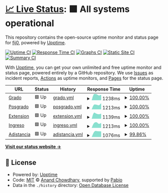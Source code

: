# [📈 Live Status](https://fij0.github.io/up-moodlefce): <!--live status--> **🟩 All systems operational**

This repository contains the open-source uptime monitor and status page for [fij0](https://fij0.github.io/up-moodlefce), powered by [Upptime](https://github.com/upptime/upptime).

[![Uptime CI](https://github.com/fij0/up-moodlefce/workflows/Uptime%20CI/badge.svg)](https://github.com/fij0/up-moodlefce/actions?query=workflow%3A%22Uptime+CI%22)
[![Response Time CI](https://github.com/fij0/up-moodlefce/workflows/Response%20Time%20CI/badge.svg)](https://github.com/fij0/up-moodlefce/actions?query=workflow%3A%22Response+Time+CI%22)
[![Graphs CI](https://github.com/fij0/up-moodlefce/workflows/Graphs%20CI/badge.svg)](https://github.com/fij0/up-moodlefce/actions?query=workflow%3A%22Graphs+CI%22)
[![Static Site CI](https://github.com/fij0/up-moodlefce/workflows/Static%20Site%20CI/badge.svg)](https://github.com/fij0/up-moodlefce/actions?query=workflow%3A%22Static+Site+CI%22)
[![Summary CI](https://github.com/fij0/up-moodlefce/workflows/Summary%20CI/badge.svg)](https://github.com/fij0/up-moodlefce/actions?query=workflow%3A%22Summary+CI%22)

With [Upptime](https://upptime.js.org), you can get your own unlimited and free uptime monitor and status page, powered entirely by a GitHub repository. We use [Issues](https://github.com/fij0/up-moodlefce/issues) as incident reports, [Actions](https://github.com/fij0/up-moodlefce/actions) as uptime monitors, and [Pages](https://fij0.github.io/up-moodlefce) for the status page.

<!--start: status pages-->
<!-- This summary is generated by Upptime (https://github.com/upptime/upptime) -->
<!-- Do not edit this manually, your changes will be overwritten -->
<!-- prettier-ignore -->
| URL | Status | History | Response Time | Uptime |
| --- | ------ | ------- | ------------- | ------ |
| <img alt="" src="https://icons.duckduckgo.com/ip3/moodle.fce.uncu.edu.ar.ico" height="13"> [Grado](https://moodle.fce.uncu.edu.ar) | 🟩 Up | [grado.yml](https://github.com/fij0/up-moodlefce/commits/HEAD/history/grado.yml) | <details><summary><img alt="Response time graph" src="./graphs/grado/response-time-week.png" height="20"> 1238ms</summary><br><a href="https://fij0.github.io/up-moodlefce/history/grado"><img alt="Response time 1238" src="https://img.shields.io/endpoint?url=https%3A%2F%2Fraw.githubusercontent.com%2Ffij0%2Fup-moodlefce%2FHEAD%2Fapi%2Fgrado%2Fresponse-time.json"></a><br><a href="https://fij0.github.io/up-moodlefce/history/grado"><img alt="24-hour response time 1194" src="https://img.shields.io/endpoint?url=https%3A%2F%2Fraw.githubusercontent.com%2Ffij0%2Fup-moodlefce%2FHEAD%2Fapi%2Fgrado%2Fresponse-time-day.json"></a><br><a href="https://fij0.github.io/up-moodlefce/history/grado"><img alt="7-day response time 1238" src="https://img.shields.io/endpoint?url=https%3A%2F%2Fraw.githubusercontent.com%2Ffij0%2Fup-moodlefce%2FHEAD%2Fapi%2Fgrado%2Fresponse-time-week.json"></a><br><a href="https://fij0.github.io/up-moodlefce/history/grado"><img alt="30-day response time 1238" src="https://img.shields.io/endpoint?url=https%3A%2F%2Fraw.githubusercontent.com%2Ffij0%2Fup-moodlefce%2FHEAD%2Fapi%2Fgrado%2Fresponse-time-month.json"></a><br><a href="https://fij0.github.io/up-moodlefce/history/grado"><img alt="1-year response time 1238" src="https://img.shields.io/endpoint?url=https%3A%2F%2Fraw.githubusercontent.com%2Ffij0%2Fup-moodlefce%2FHEAD%2Fapi%2Fgrado%2Fresponse-time-year.json"></a></details> | <details><summary><a href="https://fij0.github.io/up-moodlefce/history/grado">100.00%</a></summary><a href="https://fij0.github.io/up-moodlefce/history/grado"><img alt="All-time uptime 100.00%" src="https://img.shields.io/endpoint?url=https%3A%2F%2Fraw.githubusercontent.com%2Ffij0%2Fup-moodlefce%2FHEAD%2Fapi%2Fgrado%2Fuptime.json"></a><br><a href="https://fij0.github.io/up-moodlefce/history/grado"><img alt="24-hour uptime 100.00%" src="https://img.shields.io/endpoint?url=https%3A%2F%2Fraw.githubusercontent.com%2Ffij0%2Fup-moodlefce%2FHEAD%2Fapi%2Fgrado%2Fuptime-day.json"></a><br><a href="https://fij0.github.io/up-moodlefce/history/grado"><img alt="7-day uptime 100.00%" src="https://img.shields.io/endpoint?url=https%3A%2F%2Fraw.githubusercontent.com%2Ffij0%2Fup-moodlefce%2FHEAD%2Fapi%2Fgrado%2Fuptime-week.json"></a><br><a href="https://fij0.github.io/up-moodlefce/history/grado"><img alt="30-day uptime 100.00%" src="https://img.shields.io/endpoint?url=https%3A%2F%2Fraw.githubusercontent.com%2Ffij0%2Fup-moodlefce%2FHEAD%2Fapi%2Fgrado%2Fuptime-month.json"></a><br><a href="https://fij0.github.io/up-moodlefce/history/grado"><img alt="1-year uptime 100.00%" src="https://img.shields.io/endpoint?url=https%3A%2F%2Fraw.githubusercontent.com%2Ffij0%2Fup-moodlefce%2FHEAD%2Fapi%2Fgrado%2Fuptime-year.json"></a></details>
| <img alt="" src="https://icons.duckduckgo.com/ip3/eposgrado.fce.uncu.edu.ar.ico" height="13"> [Posgrado](https://eposgrado.fce.uncu.edu.ar) | 🟩 Up | [posgrado.yml](https://github.com/fij0/up-moodlefce/commits/HEAD/history/posgrado.yml) | <details><summary><img alt="Response time graph" src="./graphs/posgrado/response-time-week.png" height="20"> 1213ms</summary><br><a href="https://fij0.github.io/up-moodlefce/history/posgrado"><img alt="Response time 1213" src="https://img.shields.io/endpoint?url=https%3A%2F%2Fraw.githubusercontent.com%2Ffij0%2Fup-moodlefce%2FHEAD%2Fapi%2Fposgrado%2Fresponse-time.json"></a><br><a href="https://fij0.github.io/up-moodlefce/history/posgrado"><img alt="24-hour response time 1521" src="https://img.shields.io/endpoint?url=https%3A%2F%2Fraw.githubusercontent.com%2Ffij0%2Fup-moodlefce%2FHEAD%2Fapi%2Fposgrado%2Fresponse-time-day.json"></a><br><a href="https://fij0.github.io/up-moodlefce/history/posgrado"><img alt="7-day response time 1213" src="https://img.shields.io/endpoint?url=https%3A%2F%2Fraw.githubusercontent.com%2Ffij0%2Fup-moodlefce%2FHEAD%2Fapi%2Fposgrado%2Fresponse-time-week.json"></a><br><a href="https://fij0.github.io/up-moodlefce/history/posgrado"><img alt="30-day response time 1213" src="https://img.shields.io/endpoint?url=https%3A%2F%2Fraw.githubusercontent.com%2Ffij0%2Fup-moodlefce%2FHEAD%2Fapi%2Fposgrado%2Fresponse-time-month.json"></a><br><a href="https://fij0.github.io/up-moodlefce/history/posgrado"><img alt="1-year response time 1213" src="https://img.shields.io/endpoint?url=https%3A%2F%2Fraw.githubusercontent.com%2Ffij0%2Fup-moodlefce%2FHEAD%2Fapi%2Fposgrado%2Fresponse-time-year.json"></a></details> | <details><summary><a href="https://fij0.github.io/up-moodlefce/history/posgrado">100.00%</a></summary><a href="https://fij0.github.io/up-moodlefce/history/posgrado"><img alt="All-time uptime 100.00%" src="https://img.shields.io/endpoint?url=https%3A%2F%2Fraw.githubusercontent.com%2Ffij0%2Fup-moodlefce%2FHEAD%2Fapi%2Fposgrado%2Fuptime.json"></a><br><a href="https://fij0.github.io/up-moodlefce/history/posgrado"><img alt="24-hour uptime 100.00%" src="https://img.shields.io/endpoint?url=https%3A%2F%2Fraw.githubusercontent.com%2Ffij0%2Fup-moodlefce%2FHEAD%2Fapi%2Fposgrado%2Fuptime-day.json"></a><br><a href="https://fij0.github.io/up-moodlefce/history/posgrado"><img alt="7-day uptime 100.00%" src="https://img.shields.io/endpoint?url=https%3A%2F%2Fraw.githubusercontent.com%2Ffij0%2Fup-moodlefce%2FHEAD%2Fapi%2Fposgrado%2Fuptime-week.json"></a><br><a href="https://fij0.github.io/up-moodlefce/history/posgrado"><img alt="30-day uptime 100.00%" src="https://img.shields.io/endpoint?url=https%3A%2F%2Fraw.githubusercontent.com%2Ffij0%2Fup-moodlefce%2FHEAD%2Fapi%2Fposgrado%2Fuptime-month.json"></a><br><a href="https://fij0.github.io/up-moodlefce/history/posgrado"><img alt="1-year uptime 100.00%" src="https://img.shields.io/endpoint?url=https%3A%2F%2Fraw.githubusercontent.com%2Ffij0%2Fup-moodlefce%2FHEAD%2Fapi%2Fposgrado%2Fuptime-year.json"></a></details>
| <img alt="" src="https://icons.duckduckgo.com/ip3/eextension.fce.uncu.edu.ar.ico" height="13"> [Extension](https://eextension.fce.uncu.edu.ar) | 🟩 Up | [extension.yml](https://github.com/fij0/up-moodlefce/commits/HEAD/history/extension.yml) | <details><summary><img alt="Response time graph" src="./graphs/extension/response-time-week.png" height="20"> 1139ms</summary><br><a href="https://fij0.github.io/up-moodlefce/history/extension"><img alt="Response time 1139" src="https://img.shields.io/endpoint?url=https%3A%2F%2Fraw.githubusercontent.com%2Ffij0%2Fup-moodlefce%2FHEAD%2Fapi%2Fextension%2Fresponse-time.json"></a><br><a href="https://fij0.github.io/up-moodlefce/history/extension"><img alt="24-hour response time 1114" src="https://img.shields.io/endpoint?url=https%3A%2F%2Fraw.githubusercontent.com%2Ffij0%2Fup-moodlefce%2FHEAD%2Fapi%2Fextension%2Fresponse-time-day.json"></a><br><a href="https://fij0.github.io/up-moodlefce/history/extension"><img alt="7-day response time 1139" src="https://img.shields.io/endpoint?url=https%3A%2F%2Fraw.githubusercontent.com%2Ffij0%2Fup-moodlefce%2FHEAD%2Fapi%2Fextension%2Fresponse-time-week.json"></a><br><a href="https://fij0.github.io/up-moodlefce/history/extension"><img alt="30-day response time 1139" src="https://img.shields.io/endpoint?url=https%3A%2F%2Fraw.githubusercontent.com%2Ffij0%2Fup-moodlefce%2FHEAD%2Fapi%2Fextension%2Fresponse-time-month.json"></a><br><a href="https://fij0.github.io/up-moodlefce/history/extension"><img alt="1-year response time 1139" src="https://img.shields.io/endpoint?url=https%3A%2F%2Fraw.githubusercontent.com%2Ffij0%2Fup-moodlefce%2FHEAD%2Fapi%2Fextension%2Fresponse-time-year.json"></a></details> | <details><summary><a href="https://fij0.github.io/up-moodlefce/history/extension">100.00%</a></summary><a href="https://fij0.github.io/up-moodlefce/history/extension"><img alt="All-time uptime 100.00%" src="https://img.shields.io/endpoint?url=https%3A%2F%2Fraw.githubusercontent.com%2Ffij0%2Fup-moodlefce%2FHEAD%2Fapi%2Fextension%2Fuptime.json"></a><br><a href="https://fij0.github.io/up-moodlefce/history/extension"><img alt="24-hour uptime 100.00%" src="https://img.shields.io/endpoint?url=https%3A%2F%2Fraw.githubusercontent.com%2Ffij0%2Fup-moodlefce%2FHEAD%2Fapi%2Fextension%2Fuptime-day.json"></a><br><a href="https://fij0.github.io/up-moodlefce/history/extension"><img alt="7-day uptime 100.00%" src="https://img.shields.io/endpoint?url=https%3A%2F%2Fraw.githubusercontent.com%2Ffij0%2Fup-moodlefce%2FHEAD%2Fapi%2Fextension%2Fuptime-week.json"></a><br><a href="https://fij0.github.io/up-moodlefce/history/extension"><img alt="30-day uptime 100.00%" src="https://img.shields.io/endpoint?url=https%3A%2F%2Fraw.githubusercontent.com%2Ffij0%2Fup-moodlefce%2FHEAD%2Fapi%2Fextension%2Fuptime-month.json"></a><br><a href="https://fij0.github.io/up-moodlefce/history/extension"><img alt="1-year uptime 100.00%" src="https://img.shields.io/endpoint?url=https%3A%2F%2Fraw.githubusercontent.com%2Ffij0%2Fup-moodlefce%2FHEAD%2Fapi%2Fextension%2Fuptime-year.json"></a></details>
| <img alt="" src="https://icons.duckduckgo.com/ip3/eingreso.fce.uncu.edu.ar.ico" height="13"> [Ingreso](https://eingreso.fce.uncu.edu.ar) | 🟩 Up | [ingreso.yml](https://github.com/fij0/up-moodlefce/commits/HEAD/history/ingreso.yml) | <details><summary><img alt="Response time graph" src="./graphs/ingreso/response-time-week.png" height="20"> 1213ms</summary><br><a href="https://fij0.github.io/up-moodlefce/history/ingreso"><img alt="Response time 1213" src="https://img.shields.io/endpoint?url=https%3A%2F%2Fraw.githubusercontent.com%2Ffij0%2Fup-moodlefce%2FHEAD%2Fapi%2Fingreso%2Fresponse-time.json"></a><br><a href="https://fij0.github.io/up-moodlefce/history/ingreso"><img alt="24-hour response time 1235" src="https://img.shields.io/endpoint?url=https%3A%2F%2Fraw.githubusercontent.com%2Ffij0%2Fup-moodlefce%2FHEAD%2Fapi%2Fingreso%2Fresponse-time-day.json"></a><br><a href="https://fij0.github.io/up-moodlefce/history/ingreso"><img alt="7-day response time 1213" src="https://img.shields.io/endpoint?url=https%3A%2F%2Fraw.githubusercontent.com%2Ffij0%2Fup-moodlefce%2FHEAD%2Fapi%2Fingreso%2Fresponse-time-week.json"></a><br><a href="https://fij0.github.io/up-moodlefce/history/ingreso"><img alt="30-day response time 1213" src="https://img.shields.io/endpoint?url=https%3A%2F%2Fraw.githubusercontent.com%2Ffij0%2Fup-moodlefce%2FHEAD%2Fapi%2Fingreso%2Fresponse-time-month.json"></a><br><a href="https://fij0.github.io/up-moodlefce/history/ingreso"><img alt="1-year response time 1213" src="https://img.shields.io/endpoint?url=https%3A%2F%2Fraw.githubusercontent.com%2Ffij0%2Fup-moodlefce%2FHEAD%2Fapi%2Fingreso%2Fresponse-time-year.json"></a></details> | <details><summary><a href="https://fij0.github.io/up-moodlefce/history/ingreso">100.00%</a></summary><a href="https://fij0.github.io/up-moodlefce/history/ingreso"><img alt="All-time uptime 100.00%" src="https://img.shields.io/endpoint?url=https%3A%2F%2Fraw.githubusercontent.com%2Ffij0%2Fup-moodlefce%2FHEAD%2Fapi%2Fingreso%2Fuptime.json"></a><br><a href="https://fij0.github.io/up-moodlefce/history/ingreso"><img alt="24-hour uptime 100.00%" src="https://img.shields.io/endpoint?url=https%3A%2F%2Fraw.githubusercontent.com%2Ffij0%2Fup-moodlefce%2FHEAD%2Fapi%2Fingreso%2Fuptime-day.json"></a><br><a href="https://fij0.github.io/up-moodlefce/history/ingreso"><img alt="7-day uptime 100.00%" src="https://img.shields.io/endpoint?url=https%3A%2F%2Fraw.githubusercontent.com%2Ffij0%2Fup-moodlefce%2FHEAD%2Fapi%2Fingreso%2Fuptime-week.json"></a><br><a href="https://fij0.github.io/up-moodlefce/history/ingreso"><img alt="30-day uptime 100.00%" src="https://img.shields.io/endpoint?url=https%3A%2F%2Fraw.githubusercontent.com%2Ffij0%2Fup-moodlefce%2FHEAD%2Fapi%2Fingreso%2Fuptime-month.json"></a><br><a href="https://fij0.github.io/up-moodlefce/history/ingreso"><img alt="1-year uptime 100.00%" src="https://img.shields.io/endpoint?url=https%3A%2F%2Fraw.githubusercontent.com%2Ffij0%2Fup-moodlefce%2FHEAD%2Fapi%2Fingreso%2Fuptime-year.json"></a></details>
| <img alt="" src="https://icons.duckduckgo.com/ip3/adistancia.fce.uncu.edu.ar.ico" height="13"> [Adistancia](https://adistancia.fce.uncu.edu.ar) | 🟩 Up | [adistancia.yml](https://github.com/fij0/up-moodlefce/commits/HEAD/history/adistancia.yml) | <details><summary><img alt="Response time graph" src="./graphs/adistancia/response-time-week.png" height="20"> 1076ms</summary><br><a href="https://fij0.github.io/up-moodlefce/history/adistancia"><img alt="Response time 1076" src="https://img.shields.io/endpoint?url=https%3A%2F%2Fraw.githubusercontent.com%2Ffij0%2Fup-moodlefce%2FHEAD%2Fapi%2Fadistancia%2Fresponse-time.json"></a><br><a href="https://fij0.github.io/up-moodlefce/history/adistancia"><img alt="24-hour response time 1056" src="https://img.shields.io/endpoint?url=https%3A%2F%2Fraw.githubusercontent.com%2Ffij0%2Fup-moodlefce%2FHEAD%2Fapi%2Fadistancia%2Fresponse-time-day.json"></a><br><a href="https://fij0.github.io/up-moodlefce/history/adistancia"><img alt="7-day response time 1076" src="https://img.shields.io/endpoint?url=https%3A%2F%2Fraw.githubusercontent.com%2Ffij0%2Fup-moodlefce%2FHEAD%2Fapi%2Fadistancia%2Fresponse-time-week.json"></a><br><a href="https://fij0.github.io/up-moodlefce/history/adistancia"><img alt="30-day response time 1076" src="https://img.shields.io/endpoint?url=https%3A%2F%2Fraw.githubusercontent.com%2Ffij0%2Fup-moodlefce%2FHEAD%2Fapi%2Fadistancia%2Fresponse-time-month.json"></a><br><a href="https://fij0.github.io/up-moodlefce/history/adistancia"><img alt="1-year response time 1076" src="https://img.shields.io/endpoint?url=https%3A%2F%2Fraw.githubusercontent.com%2Ffij0%2Fup-moodlefce%2FHEAD%2Fapi%2Fadistancia%2Fresponse-time-year.json"></a></details> | <details><summary><a href="https://fij0.github.io/up-moodlefce/history/adistancia">99.86%</a></summary><a href="https://fij0.github.io/up-moodlefce/history/adistancia"><img alt="All-time uptime 99.86%" src="https://img.shields.io/endpoint?url=https%3A%2F%2Fraw.githubusercontent.com%2Ffij0%2Fup-moodlefce%2FHEAD%2Fapi%2Fadistancia%2Fuptime.json"></a><br><a href="https://fij0.github.io/up-moodlefce/history/adistancia"><img alt="24-hour uptime 100.00%" src="https://img.shields.io/endpoint?url=https%3A%2F%2Fraw.githubusercontent.com%2Ffij0%2Fup-moodlefce%2FHEAD%2Fapi%2Fadistancia%2Fuptime-day.json"></a><br><a href="https://fij0.github.io/up-moodlefce/history/adistancia"><img alt="7-day uptime 99.86%" src="https://img.shields.io/endpoint?url=https%3A%2F%2Fraw.githubusercontent.com%2Ffij0%2Fup-moodlefce%2FHEAD%2Fapi%2Fadistancia%2Fuptime-week.json"></a><br><a href="https://fij0.github.io/up-moodlefce/history/adistancia"><img alt="30-day uptime 99.86%" src="https://img.shields.io/endpoint?url=https%3A%2F%2Fraw.githubusercontent.com%2Ffij0%2Fup-moodlefce%2FHEAD%2Fapi%2Fadistancia%2Fuptime-month.json"></a><br><a href="https://fij0.github.io/up-moodlefce/history/adistancia"><img alt="1-year uptime 99.86%" src="https://img.shields.io/endpoint?url=https%3A%2F%2Fraw.githubusercontent.com%2Ffij0%2Fup-moodlefce%2FHEAD%2Fapi%2Fadistancia%2Fuptime-year.json"></a></details>

<!--end: status pages-->

[**Visit our status website →**](https://fij0.github.io/up-moodlefce)

## 📄 License

- Powered by: [Upptime](https://github.com/upptime/upptime)
- Code: [MIT](./LICENSE) © [Anand Chowdhary](https://anandchowdhary.com), supported by [Pabio](https://pabio.com)
- Data in the `./history` directory: [Open Database License](https://opendatacommons.org/licenses/odbl/1-0/)
